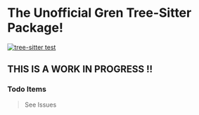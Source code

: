 # The Unofficial Gren Tree-Sitter Package!

[![tree-sitter test](https://github.com/MaeBrooks/tree-sitter-gren/actions/workflows/tree-sitter-test%20.yml/badge.svg?branch=main)](https://github.com/MaeBrooks/tree-sitter-gren/actions/workflows/tree-sitter-test%20.yml)

## THIS IS A WORK IN PROGRESS !!

### Todo Items
> See Issues
